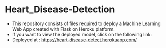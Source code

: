 # Heart_Disease-Detection
- This repository consists of files required to deploy a Machine Learning Web App created with Flask on Heroku platform.
-  If you want to view the deployed model, click on the following link:
- Deployed at : https://heart-disease-detect.herokuapp.com/
